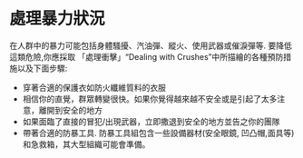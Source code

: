 [Title]: # (處理暴力)
[Difficulty]: # (初學者)
[Order]: # (8)

# 處理暴力狀況

在人群中的暴力可能包括身體騷擾、汽油彈、縱火、使用武器或催淚彈等. 要降低這類危險,你應採取 「處理衝擊」“Dealing with Crushes”中所描繪的各種預防措施以及下面步驟:
* 穿著合適的保護衣如防火纖維質料的衣服
* 相信你的直覺，群眾轉變很快。如果你覺得越來越不安全或是引起了太多注意，離開到安全的地方
* 如果面臨了直接的冒犯/出現武器，立即撒退到安全的地方並告之你的團隊
* 帶著合適的防暴工具. 防暴工具組包含一些設備器材(安全眼鏡, 凹凸帽,面具等)和急救箱，其大型組織可能會準備。